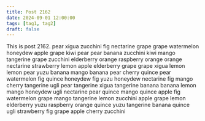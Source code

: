 ```yaml
---
title: Post 2162
date: 2024-09-01 12:00:00
tags: [tag1, tag2]
draft: false
---
```

This is post 2162.
pear
xigua
zucchini
fig
nectarine
grape
grape
watermelon
honeydew
apple
grape
kiwi
pear
pear
banana
zucchini
kiwi
mango
tangerine
grape
zucchini
elderberry
orange
raspberry
orange
orange
nectarine
strawberry
lemon
apple
elderberry
grape
grape
xigua
lemon
lemon
pear
yuzu
banana
mango
banana
pear
cherry
quince
pear
watermelon
fig
quince
honeydew
fig
yuzu
honeydew
nectarine
fig
mango
cherry
tangerine
ugli
pear
tangerine
xigua
tangerine
banana
banana
lemon
mango
honeydew
ugli
nectarine
pear
quince
mango
quince
apple
fig
watermelon
grape
mango
tangerine
lemon
zucchini
apple
grape
lemon
elderberry
yuzu
raspberry
orange
quince
yuzu
tangerine
banana
quince
ugli
strawberry
fig
grape
apple
cherry
zucchini
